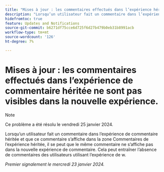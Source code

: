 ```yaml
---
title: "Mises à jour : les commentaires effectués dans l’expérience héritée de commentaires ne sont pas visibles dans la nouvelle expérience"
description: "Lorsqu’un utilisateur fait un commentaire dans l’expérience de commentaire héritée et que ce commentaire apparaît dans la zone Commentaires de l’expérience héritée, le même commentaire peut ne pas apparaître dans la nouvelle expérience de commentaire. Cela peut entraîner l’absence de commentaires par les utilisateurs qui utilisent l’expérience de w."
hidefromtoc: true
feature: Updates and Notifications
source-git-commit: b6271df75cce6d725f6d27b479b0eb31b8991acb
workflow-type: tm+mt
source-wordcount: '126'
ht-degree: 7%

---
```



# Mises à jour : les commentaires effectués dans l’expérience de commentaire héritée ne sont pas visibles dans la nouvelle expérience.

>[!NOTE]
>
>Ce problème a été résolu le vendredi 25 janvier 2024.

Lorsqu’un utilisateur fait un commentaire dans l’expérience de commentaire héritée et que ce commentaire s’affiche dans la zone Commentaires de l’expérience héritée, il se peut que le même commentaire ne s’affiche pas dans la nouvelle expérience de commentaire. Cela peut entraîner l’absence de commentaires des utilisateurs utilisant l’expérience de w.


_Premier signalement le mercredi 23 janvier 2024._
